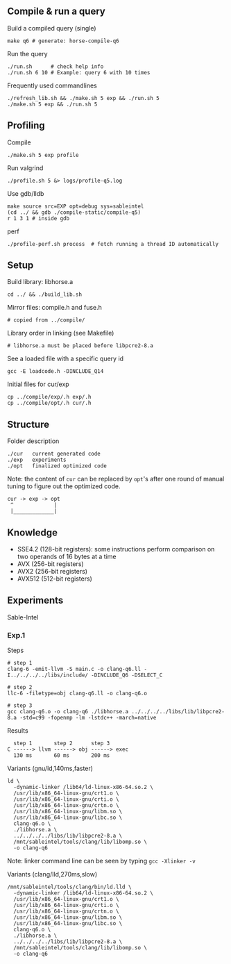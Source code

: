 
## Compile & run a query

Build a compiled query (single)

    make q6 # generate: horse-compile-q6

Run the query

    ./run.sh      # check help info
    ./run.sh 6 10 # Example: query 6 with 10 times

Frequently used commandlines

    ./refresh_lib.sh && ./make.sh 5 exp && ./run.sh 5
    ./make.sh 5 exp && ./run.sh 5

## Profiling

Compile

    ./make.sh 5 exp profile

Run valgrind

    ./profile.sh 5 &> logs/profile-q5.log

Use gdb/lldb

    make source src=EXP opt=debug sys=sableintel    
    (cd ../ && gdb ./compile-static/compile-q5)
    r 1 3 1 # inside gdb

perf

    ./profile-perf.sh process  # fetch running a thread ID automatically


## Setup

Build library: libhorse.a

    cd ../ && ./build_lib.sh

Mirror files: compile.h and fuse.h

    # copied from ../compile/

Library order in linking (see Makefile)

    # libhorse.a must be placed before libpcre2-8.a

See a loaded file with a specific query id

    gcc -E loadcode.h -DINCLUDE_Q14

Initial files for cur/exp

    cp ../compile/exp/.h exp/.h
    cp ../compile/opt/.h cur/.h

## Structure

Folder description

    ./cur   current generated code
    ./exp   experiments
    ./opt   finalized optimized code

Note: the content of `cur` can be replaced by `opt`'s after one round of manual
tuning to figure out the optimized code.

    cur -> exp -> opt
     ^             |
     |_____________|

## Knowledge

- SSE4.2 (128-bit registers): some instructions perform comparison on two operands of 16 bytes at a time
- AVX (256-bit registers)
- AVX2 (256-bit registers)
- AVX512 (512-bit registers)

## Experiments

Sable-Intel

### Exp.1

Steps

    # step 1
    clang-6 -emit-llvm -S main.c -o clang-q6.ll -I../../../../libs/include/ -DINCLUDE_Q6 -DSELECT_C

    # step 2
    llc-6 -filetype=obj clang-q6.ll -o clang-q6.o

    # step 3
    gcc clang-q6.o -o clang-q6 ./libhorse.a ../../../../libs/lib/libpcre2-8.a -std=c99 -fopenmp -lm -lstdc++ -march=native

Results

      step 1       step 2      step 3
    C ------> llvm ------> obj ------> exec
      130 ms       60 ms       200 ms    

Variants (gnu/ld,140ms,faster)

	ld \
	  -dynamic-linker /lib64/ld-linux-x86-64.so.2 \
	  /usr/lib/x86_64-linux-gnu/crt1.o \
	  /usr/lib/x86_64-linux-gnu/crti.o \
	  /usr/lib/x86_64-linux-gnu/crtn.o \
	  /usr/lib/x86_64-linux-gnu/libm.so \
	  /usr/lib/x86_64-linux-gnu/libc.so \
	  clang-q6.o \
	  ./libhorse.a \
	  ../../../../libs/lib/libpcre2-8.a \
	  /mnt/sableintel/tools/clang/lib/libomp.so \
	  -o clang-q6

Note: linker command line can be seen by typing `gcc -Xlinker -v`

Variants (clang/lld,270ms,slow)

	/mnt/sableintel/tools/clang/bin/ld.lld \
	  -dynamic-linker /lib64/ld-linux-x86-64.so.2 \
	  /usr/lib/x86_64-linux-gnu/crt1.o \
	  /usr/lib/x86_64-linux-gnu/crti.o \
	  /usr/lib/x86_64-linux-gnu/crtn.o \
	  /usr/lib/x86_64-linux-gnu/libm.so \
	  /usr/lib/x86_64-linux-gnu/libc.so \
	  clang-q6.o \
	  ./libhorse.a \
	  ../../../../libs/lib/libpcre2-8.a \
	  /mnt/sableintel/tools/clang/lib/libomp.so \
	  -o clang-q6


